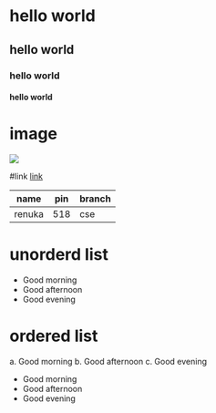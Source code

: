 # hello world
## hello world
### hello world
#### hello world

# image
![](https://images.squarespace-cdn.com/content/v1/5ddf4c17065f5b7bc74c9fa3/1574930579214-9I6EV7X4M7HCWYCGGOYU/ke17ZwdGBToddI8pDm48kLkXF2pIyv_F2eUT9F60jBl7gQa3H78H3Y0txjaiv_0fDoOvxcdMmMKkDsyUqMSsMWxHk725yiiHCCLfrh8O1z4YTzHvnKhyp6Da-NYroOW3ZGjoBKy3azqku80C789l0iyqMbMesKd95J-X4EagrgU9L3Sa3U8cogeb0tjXbfawd0urKshkc5MgdBeJmALQKw/shutterstock_721420015.jpg?format=2500w)

#link
[link](https://www.google.com/url?sa=i&url=https%3A%2F%2Fwww.bluewhale.foundation%2F&psig=AOvVaw3-Ue0SdtMingHjDcPtnPDV&ust=1612333724200000&source=images&cd=vfe&ved=0CAIQjRxqFwoTCIjGysLJyu4CFQAAAAAdAAAAABAE)


| name | pin | branch |
|------|-----|--------|
|renuka| 518 | cse    |


# unorderd list

- Good morning
- Good  afternoon
- Good  evening

# ordered list

a. Good morning
b. Good afternoon
c. Good evening
* Good morning
* Good afternoon
* Good evening
       
       
